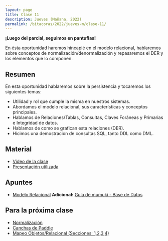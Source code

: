 ```yaml
---
layout: page
title: Clase 11
description: Jueves (Mañana, 2022)
permalink: /bitacoras/2022/jueves-m/clase-11/
---
```


**¡Luego del parcial, seguimos en pantuflas!**

En ésta oportunidad haremos hincapié en el modelo relacional, hablaremos sobre conceptos de normalización/denormalización y repasaremos el DER y los elementos que lo componen.

## Resumen

En esta oportunidad hablaremos sobre la persistencia y tocaremos los siguientes temas:

- Utilidad y rol que cumple la misma en nuestros sistemas.
- Abordamos el modelo relacional, sus características y conceptos principales.
- Hablamos de Relaciones/Tablas, Consultas, Claves Foráneas y Primarias e Integridad de datos.
- Hablamos de como se grafican esta relaciones (DER).
- Hicimos una demostracion de consultas SQL, tanto DDL como DML.

## Material

- [Video de la clase](https://youtu.be/WLqkIG2yplE)
- [Presentación utilizada](https://docs.google.com/presentation/d/1b5xieKBabIvpR4vrByJ0Gt7OQDtrXyXWw0raUB3dZ-E/edit?usp=sharing)

## Apuntes

- [Modelo Relacional](https://docs.google.com/document/d/1uF3yoYIFmLxTH5ZJoT9I3cc5TW9b-H3BqZJbLudKBcA/edit#heading=h.aa3gqw2dds4m)
**Adicional:** [Guía de mumuki - Base de Datos](https://mumuki.io/ddsjv)

## Para la próxima clase

- [Normalización](https://docs.google.com/document/d/1Jil-3oiveXDtY1iKBCof7jE9ooRFJ-f1KjcXgaGk6F0/edit#heading=h.aa3gqw2dds4m)
- [Canchas de Paddle](https://docs.google.com/document/d/1UpZX9jNuptO9fTHf-945gjelpDc4e7o-jV3GYHA3k80/edit#heading=h.bvad7dw8bhrq)
- [Mapeo Objetos/Relacional (Secciones: 1,2,3,4)](https://docs.google.com/document/d/1YLmp9vMnSzKg2emt3Bx564Tf1CLalShPc98Z8nCoi7s)
